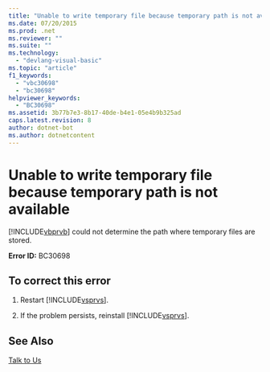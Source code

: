 ```yaml
---
title: "Unable to write temporary file because temporary path is not available"
ms.date: 07/20/2015
ms.prod: .net
ms.reviewer: ""
ms.suite: ""
ms.technology: 
  - "devlang-visual-basic"
ms.topic: "article"
f1_keywords: 
  - "vbc30698"
  - "bc30698"
helpviewer_keywords: 
  - "BC30698"
ms.assetid: 3b77b7e3-8b17-40de-b4e1-05e4b9b325ad
caps.latest.revision: 8
author: dotnet-bot
ms.author: dotnetcontent
---
```

# Unable to write temporary file because temporary path is not available
[!INCLUDE[vbprvb](~/includes/vbprvb-md.md)] could not determine the path where temporary files are stored.  
  
 **Error ID:** BC30698  
  
## To correct this error  
  
1.  Restart [!INCLUDE[vsprvs](~/includes/vsprvs-md.md)].  
  
2.  If the problem persists, reinstall [!INCLUDE[vsprvs](~/includes/vsprvs-md.md)].  
  
## See Also  
 [Talk to Us](/visualstudio/ide/talk-to-us)
